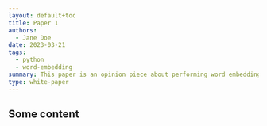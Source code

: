 ```yaml
---
layout: default+toc
title: Paper 1
authors:
  - Jane Doe
date: 2023-03-21
tags:
  - python
  - word-embedding
summary: This paper is an opinion piece about performing word embedding for ancient langauges in python.
type: white-paper
---
```


## Some content